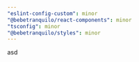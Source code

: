 ```yaml
---
"eslint-config-custom": minor
"@bebetranquilo/react-components": minor
"tsconfig": minor
"@bebetranquilo/styles": minor
---
```


asd

